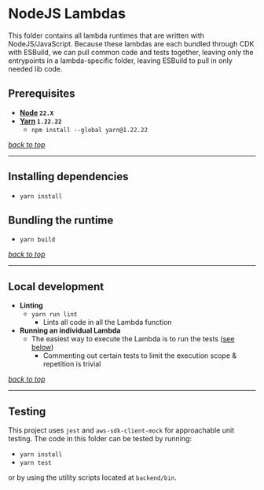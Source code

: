 # NodeJS Lambdas

This folder contains all lambda runtimes that are written with NodeJS/JavaScript. Because these lambdas are each bundled through CDK with ESBuild, we can pull common code and tests together, leaving only the entrypoints in a lambda-specific folder, leaving ESBuild to pull in only needed lib code.


## Prerequisites
* **[Node](https://github.com/creationix/nvm#installation) `22.X`**
* **[Yarn](https://yarnpkg.com/en/) `1.22.22`**
    * `npm install --global yarn@1.22.22`

_[back to top](#ingest-event-reporter-lambda)_

---
## Installing dependencies
- `yarn install`

## Bundling the runtime
- `yarn build`

_[back to top](#ingest-event-reporter-lambda)_

---
## Local development
- **Linting**
    - `yarn run lint`
        - Lints all code in all the Lambda function
- **Running an individual Lambda**
    - The easiest way to execute the Lambda is to run the tests ([see below](#tests))
        - Commenting out certain tests to limit the execution scope & repetition is trivial

_[back to top](#ingest-event-reporter-lambda)_

---
## Testing
This project uses `jest` and `aws-sdk-client-mock` for approachable unit testing. The code in this folder can be tested by running:
- `yarn install`
- `yarn test`

or by using the utility scripts located at `backend/bin`.
